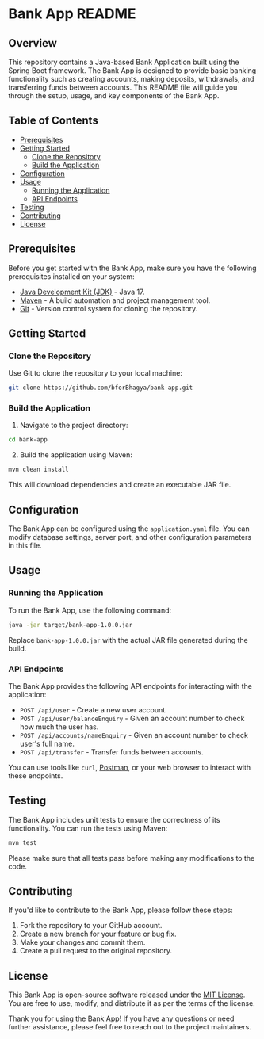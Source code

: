 # Bank App README

## Overview

This repository contains a Java-based Bank Application built using the Spring Boot framework. 
The Bank App is designed to provide basic banking functionality such as creating accounts, making deposits, withdrawals, and transferring funds between accounts. 
This README file will guide you through the setup, usage, and key components of the Bank App.

## Table of Contents

- [Prerequisites](#prerequisites)
- [Getting Started](#getting-started)
  - [Clone the Repository](#clone-the-repository)
  - [Build the Application](#build-the-application)
- [Configuration](#configuration)
- [Usage](#usage)
  - [Running the Application](#running-the-application)
  - [API Endpoints](#api-endpoints)
- [Testing](#testing)
- [Contributing](#contributing)
- [License](#license)

## Prerequisites

Before you get started with the Bank App, make sure you have the following prerequisites installed on your system:

- [Java Development Kit (JDK)](https://www.oracle.com/java/technologies/javase-downloads.html) - Java 17.
- [Maven](https://maven.apache.org/download.cgi) - A build automation and project management tool.
- [Git](https://git-scm.com/downloads) - Version control system for cloning the repository.

## Getting Started

### Clone the Repository

Use Git to clone the repository to your local machine:

```bash
git clone https://github.com/bforBhagya/bank-app.git
```

### Build the Application

1. Navigate to the project directory:

```bash
cd bank-app
```

2. Build the application using Maven:

```bash
mvn clean install
```

This will download dependencies and create an executable JAR file.

## Configuration

The Bank App can be configured using the `application.yaml` file. You can modify database settings, server port, and other configuration parameters in this file.

## Usage

### Running the Application

To run the Bank App, use the following command:

```bash
java -jar target/bank-app-1.0.0.jar
```

Replace `bank-app-1.0.0.jar` with the actual JAR file generated during the build.

### API Endpoints

The Bank App provides the following API endpoints for interacting with the application:

- `POST /api/user` - Create a new user account.
- `POST /api/user/balanceEnquiry` - Given an account number to check how much the user has.
- `POST /api/accounts/nameEnquiry` - Given an account number to check user's full name.
- `POST /api/transfer` - Transfer funds between accounts.

You can use tools like `curl`, [Postman](https://www.postman.com/), or your web browser to interact with these endpoints.

## Testing

The Bank App includes unit tests to ensure the correctness of its functionality. You can run the tests using Maven:

```bash
mvn test
```

Please make sure that all tests pass before making any modifications to the code.

## Contributing

If you'd like to contribute to the Bank App, please follow these steps:

1. Fork the repository to your GitHub account.
2. Create a new branch for your feature or bug fix.
3. Make your changes and commit them.
4. Create a pull request to the original repository.

## License

This Bank App is open-source software released under the [MIT License](LICENSE). You are free to use, modify, and distribute it as per the terms of the license.

Thank you for using the Bank App! If you have any questions or need further assistance, please feel free to reach out to the project maintainers.
